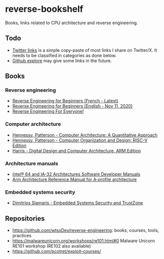 # reverse-bookshelf
Books, links related to CPU architecture and reverse engineering.

## Todo
- [Twitter links](./twitter_links.md) is a simple copy-paste of most links I share on Twitter/X. It needs to be classified in categories as done below.
- [Github explore](https://github.com/explore) may give some links in the future.

## Books
### Reverse engineering
- [Reverse Engineering for Beginners (French - Latest)](https://beginners.re/RE4B-FR.pdf)
- [Reverse Engineering for Beginners (English - Nov 11, 2020)](https://web.archive.org/web/20201111234229/https://beginners.re/RE4B-EN.pdf)
- [Reverse Engineering For Everyone!](https://0xinfection.github.io/reversing/reversing-for-everyone.pdf)
### Computer architecture
- [Hennessy, Patterson - Computer Architecture: A Quantitative Approach](https://www.elsevier.com/books/computer-architecture/hennessy/978-0-12-811905-1)
- [Hennessy, Patterson - Computer Organization and Design: RISC-V Edition](https://www.elsevier.com/books/computer-organization-and-design-risc-v-edition/patterson/978-0-12-820331-6)
- [Harris - Digital Design and Computer Architecture, ARM Edition](https://www.elsevier.com/books/digital-design-and-computer-architecture-arm-edition/harris/978-0-12-800056-4)
### Architecture manuals
- [Intel® 64 and IA-32 Architectures Software Developer Manuals](https://www.intel.com/content/www/us/en/developer/articles/technical/intel-sdm.html)
- [Arm Architecture Reference Manual for A-profile architecture](https://developer.arm.com/documentation/ddi0487/latest)
### Embedded systems security
- [Dimitrios Slamaris - Embedded Systems Security and TrustZone](https://embeddedsecurity.io/)
## Repositories
- https://github.com/wtsxDev/reverse-engineering: books, courses, tools, practices
- https://malwareunicorn.org/workshops/re101.html#0 Malware Unicorn RE101 workshop (RE102 also available)
- https://github.com/pcotret/exploit-courses/
